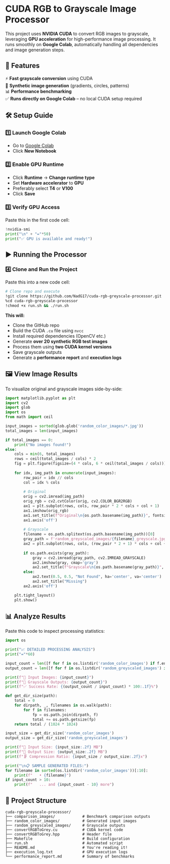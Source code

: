 # **CUDA RGB to Grayscale Image Processor**

This project uses **NVIDIA CUDA** to convert RGB images to grayscale, leveraging **GPU acceleration** for high-performance image processing. It runs smoothly on **Google Colab**, automatically handling all dependencies and image generation steps.

## **🚀 Features**

⚡ **Fast grayscale conversion** using CUDA  
🧪 **Synthetic image generation** (gradients, circles, patterns)  
📊 **Performance benchmarking**  
✅ **Runs directly on Google Colab** – no local CUDA setup required  

## **🛠️ Setup Guide**

### **1️⃣ Launch Google Colab**
- Go to [Google Colab](https://colab.research.google.com/)
- Click **New Notebook**

### **2️⃣ Enable GPU Runtime**
- Click **Runtime** → **Change runtime type**
- Set **Hardware accelerator** to **GPU**
- Preferably select **T4** or **V100**
- Click **Save**

### **3️⃣ Verify GPU Access**
Paste this in the first code cell:

```python
!nvidia-smi
print("\n" + "="*50)
print("✅ GPU is available and ready!")
```

## **▶️ Running the Processor**

### **4️⃣ Clone and Run the Project**
Paste this into a new code cell:

```bash
# Clone repo and execute
!git clone https://github.com/NadG17/cuda-rgb-greyscale-processor.git
%cd cuda-rgb-greyscale-processor
!chmod +x run.sh && ./run.sh
```

**This will:**
- Clone the GitHub repo
- Build the CUDA `.cu` file using `nvcc`
- Install required dependencies (OpenCV etc.)
- Generate **over 20 synthetic RGB test images**
- Process them using **two CUDA kernel versions**
- Save grayscale outputs
- Generate a **performance report** and **execution logs**

## **🖼️ View Image Results**

To visualize original and grayscale images side-by-side:

```python
import matplotlib.pyplot as plt
import cv2
import glob
import os
from math import ceil

input_images = sorted(glob.glob('random_color_images/*.jpg'))
total_images = len(input_images)

if total_images == 0:
    print("No images found!")
else:
    cols = min(6, total_images)
    rows = ceil(total_images / cols) * 2
    fig = plt.figure(figsize=(4 * cols, 6 * ceil(total_images / cols)))
    
    for idx, img_path in enumerate(input_images):
        row_pair = idx // cols
        col = idx % cols
        
        # Original
        orig = cv2.imread(img_path)
        orig_rgb = cv2.cvtColor(orig, cv2.COLOR_BGR2RGB)
        ax1 = plt.subplot(rows, cols, row_pair * 2 * cols + col + 1)
        ax1.imshow(orig_rgb)
        ax1.set_title(f"Original\n{os.path.basename(img_path)}", fontsize=9)
        ax1.axis('off')
        
        # Grayscale
        filename = os.path.splitext(os.path.basename(img_path))[0]
        gray_path = f'random_greyscaled_images/{filename}_greyscale.jpg'
        ax2 = plt.subplot(rows, cols, (row_pair * 2 + 1) * cols + col + 1)
        
        if os.path.exists(gray_path):
            gray = cv2.imread(gray_path, cv2.IMREAD_GRAYSCALE)
            ax2.imshow(gray, cmap='gray')
            ax2.set_title(f"Grayscale\n{os.path.basename(gray_path)}", fontsize=9)
        else:
            ax2.text(0.5, 0.5, "Not Found", ha='center', va='center')
            ax2.set_title("Missing")
        ax2.axis('off')

    plt.tight_layout()
    plt.show()
```

## **📊 Analyze Results**

Paste this code to inspect processing statistics:

```python
import os

print("📈 DETAILED PROCESSING ANALYSIS")
print("="*60)

input_count = len([f for f in os.listdir('random_color_images') if f.endswith('.jpg')])
output_count = len([f for f in os.listdir('random_greyscaled_images') if f.endswith('.jpg')])

print(f"📁 Input Images: {input_count}")
print(f"📁 Grayscale Outputs: {output_count}")
print(f"✅ Success Rate: {(output_count / input_count) * 100:.1f}%")

def get_dir_size(path):
    total = 0
    for dirpath, _, filenames in os.walk(path):
        for f in filenames:
            fp = os.path.join(dirpath, f)
            total += os.path.getsize(fp)
    return total / (1024 * 1024)

input_size = get_dir_size('random_color_images')
output_size = get_dir_size('random_greyscaled_images')

print(f"💾 Input Size: {input_size:.2f} MB")
print(f"💾 Output Size: {output_size:.2f} MB")
print(f"🗜️ Compression Ratio: {input_size / output_size:.2f}x")

print("\n📋 SAMPLE GENERATED FILES:")
for filename in sorted(os.listdir('random_color_images'))[:10]:
    print(f"   • {filename}")
if input_count > 10:
    print(f"   ... and {input_count - 10} more")
```

## **🧩 Project Structure**

```
cuda-rgb-greyscale-processor/
├── comparison_images/            # Benchmark comparison outputs
├── random_color_images/          # Generated input images
├── random_greyscaled_images/     # Grayscale outputs
├── convertRGBToGrey.cu           # CUDA kernel code
├── convertRGBToGrey.hpp          # Header file
├── Makefile                      # Build configuration
├── run.sh                        # Automated script
├── README.md                     # You're reading it!
├── execution_log.txt             # GPU execution logs
└── performance_report.md         # Summary of benchmarks
```
